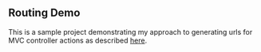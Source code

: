 ## Routing Demo

This is a sample project demonstrating my approach to generating urls for MVC controller actions as described [here](http://theothertimduncan.com/archive/MVC-Routing/).

